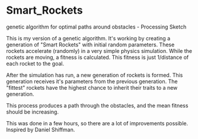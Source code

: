 # Smart_Rockets
genetic algorithm for optimal paths around obstacles - Processing Sketch

This is my version of a genetic algorithm. It's working by creating a generation of "Smart Rockets" with initial random parameters.
These rockets accelerate (randomly) in a very simple physics simulation. While the rockets are moving, a fitness is calculated.
This fitness is just 1/distance of each rocket to the goal.

After the simulation has run, a new generation of rockets is formed. This generation receives it's parameters from the previous generation.
The "fittest" rockets have the highest chance to inherit their traits to a new generation.

This process produces a path through the obstacles, and the mean fitness should be increasing.


This was done in a few hours, so there are a lot of improvements possible.
Inspired by Daniel Shiffman.
